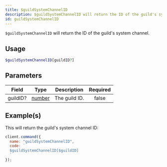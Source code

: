 ```yaml
---
title: $guildSystemChannelID
description: $guildSystemChannelID will return the ID of the guild's system channel.
id: guildSystemChannelID
---
```


`$guildSystemChannelID` will return the ID of the guild's system channel.

## Usage

```php
$guildSystemChannelID[guildID?]
```

## Parameters

| Field    | Type                                                                                              | Description   | Required |
| -------- | ------------------------------------------------------------------------------------------------- | ------------- | :------: |
| guildID? | [number](https://developer.mozilla.org/en-US/docs/Web/JavaScript/Reference/Global_Objects/Number) | The guild ID. |  false   |

## Example(s)

This will return the guild's system channel ID:

```javascript
client.command({
  name: "guildSystemChannelID",
  code: `
  $guildSystemChannelID[$guildID]
  `
});
```
